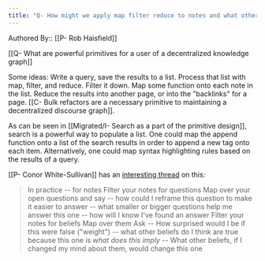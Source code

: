 ```yaml
---
title: "Q- How might we apply map filter reduce to notes and what other primitives are relevant to this domain"
--- 
```

Authored By:: [[P- Rob Haisfield]]

[[Q- What are powerful primitives for a user of a decentralized knowledge graph]]

Some ideas: Write a query, save the results to a list. Process that list with map, filter, and reduce. Filter it down. Map some function onto each note in the list. Reduce the results into another page, or into the "backlinks" for a page. [[C- Bulk refactors are a necessary primitive to maintaining a decentralized discourse graph]].

As can be seen in [[Migrated/I- Search as a part of the primitive design]], search is a powerful way to populate a list. One could map the append function onto a list of the search results in order to append a new tag onto each item. Alternatively, one could map syntax highlighting rules based on the results of a query.

[[P- Conor White-Sullivan]] has an [interesting thread](https://twitter.com/Conaw/status/1134173307878629376?s=20) on this:

> In practice -- for notes Filter your notes for questions Map over your open questions and say -- how could I reframe this question to make it easier to answer -- what smaller or bigger questions help me answer this one -- how will I know I've found an answer
> Filter your notes for beliefs Map over them Ask -- How surprised would I be if this were false ("weight") -- what other beliefs do I think are true because this one is *what does this imply* -- What other beliefs, if I changed my mind about them, would change this one